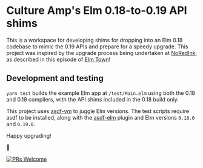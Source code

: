 # Culture Amp's Elm 0.18-to-0.19 API shims 

This is a workspace for developing shims for dropping into an Elm 0.18 codebase to mimic the 0.19 APIs and prepare for a speedy upgrade. This project was inspired by the upgrade process being undertaken at [NoRedInk](https://github.com/NoRedInk), as described in this episode of [Elm Town](https://elmtown.audio/upgrading-to-elm-019-luke-westby-richard-feldman)!

## Development and testing

`yarn test` builds the example Elm app at `/test/Main.elm` using both the 0.18 and 0.19 compilers, with the API shims included in the 0.18 build only.

This project uses [asdf-vm](https://github.com/asdf-vm/asdf) to juggle Elm versions. The test scripts require asdf to be installed, along with the [asdf-elm](https://github.com/vic/asdf-elm) plugin and Elm versions `0.18.0` and `0.19.0`.

Happy upgrading!

🌈

[![PRs Welcome](https://img.shields.io/badge/PRs-welcome-brightgreen.svg?style=flat-square)](http://makeapullrequest.com)
